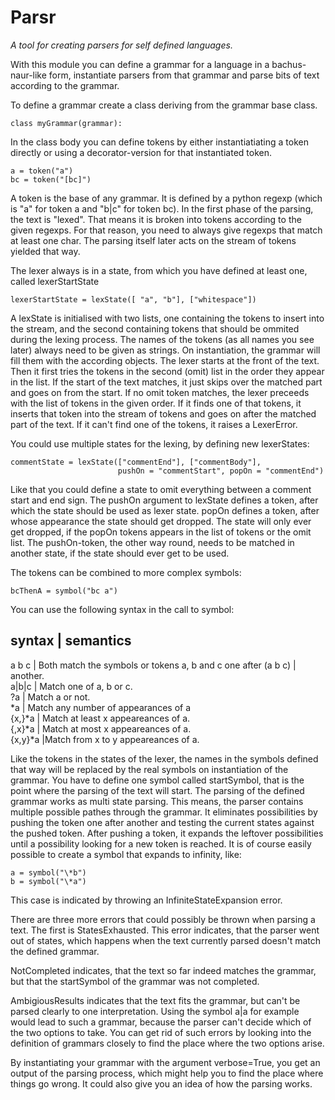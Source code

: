 # Parsr

*A tool for creating parsers for self defined languages.*

With this module you can define a grammar for a language in a 
bachus-naur-like form, instantiate parsers from that grammar and 
parse bits of text according to the grammar.

To define a grammar create a class deriving from the grammar base 
class.

```
class myGrammar(grammar):
```

In the class body you can define tokens by either instantiatiating
a token directly or using a decorator-version for that instantiated
token.

```
a = token("a")
bc = token("[bc]")
```

A token is the base of any grammar. It is defined by a python
regexp (which is "a" for token a and "b|c" for token bc). In the
first phase of the parsing, the text is "lexed". That means it is
broken into tokens according to the given regexps. For that reason,
you need to always give regexps that match at least one char. The 
parsing itself later acts on the stream of tokens yielded that 
way.

The lexer always is in a state, from which you have defined at 
least one, called lexerStartState

```
lexerStartState = lexState([ "a", "b"], ["whitespace"])
```

A lexState is initialised with two lists, one containing the tokens 
to insert into the stream, and the second containing tokens that 
should be ommited during the lexing process.
The names of the tokens (as all names you see later) always need to 
be given as strings. On instantiation, the grammar will fill them 
with the according objects.
The lexer starts at the front of the text. Then it first tries the 
tokens in the second (omit) list in the order they appear in the 
list. If the start of the text matches, it just skips over the 
matched part and goes on from the start. If no omit token matches, 
the lexer preceeds with the list of tokens in the given order. If it
finds one of that tokens, it inserts that token	into the stream of 
tokens and goes on after the matched part of the text. If it can't 
find one of the tokens, it raises a LexerError.

You could use multiple states for the lexing, by defining new 
lexerStates:

```
commentState = lexState(["commentEnd"], ["commentBody"],
                        pushOn = "commentStart", popOn = "commentEnd")
```

Like that you could define a state to omit everything between a 
comment start and end sign. The pushOn argument to lexState defines 
a token, after which the state should be used as lexer state. popOn 
defines a token, after whose appearance the state should get dropped. 
The state will only ever get dropped, if the popOn tokens appears in 
the list of tokens or the omit list. The pushOn-token, the other way 
round, needs to be matched in another state, if the state should ever 
get to be used.

The tokens can be combined to more complex symbols:

```
bcThenA = symbol("bc a")
```

You can use the following syntax in the call to symbol:

 syntax   | semantics                                             
------------------------------------------------------------------
 a b c    | Both match the symbols or tokens a, b and c one after 
 (a b c)  | another.                                              
 a|b|c    | Match one of a, b or c.                               
 ?a       | Match a or not.                                       
 \*a      | Match any number of appearances of a                  
 {x,}\*a  | Match at least x appeareances of a.                   
 {,x}\*a  | Match at most x appeareances of a.                    
 {x,y}\*a |Match from x to y appeareances of a.                   

Like the tokens in the states of the lexer, the names in the symbols 
defined	that way will be replaced by the real symbols on instantiation 
of the grammar. You have to define one symbol called startSymbol, that 
is the point where the parsing of the text will start.
The parsing of the defined grammar works as multi state parsing. This 
means, the parser contains multiple possible pathes through the grammar. 
It eliminates possibilities by pushing the token one after another and 
testing the current	states against the pushed token. After pushing a 
token, it expands the leftover possibilities until a possibility looking 
for a new token is reached.
It is of course easily possible to create a symbol that expands to 
infinity, like:

```
a = symbol("\*b")
b = symbol("\*a")
```

This case is indicated by throwing an InfiniteStateExpansion error.

There are three more errors that could possibly be thrown when parsing
a text. The first is StatesExhausted. This error indicates, that the 
parser went out of states, which happens when the text currently parsed 
doesn't match the defined grammar.

NotCompleted indicates, that the text so far indeed matches the grammar,
but that the startSymbol of the grammar was not completed.

AmbigiousResults indicates that the text fits the grammar, but can't be
parsed clearly to one interpretation. Using the symbol a|a for example
would lead to such a grammar, because the parser can't decide which of
the two options to take. You can get rid of such errors by looking into
the definition of grammars closely to find the place where the two 
options arise.

By instantiating your grammar with the argument verbose=True, you get
an output of the parsing process, which might help you to find the
place where things go wrong. It could also give you an idea of how the 
parsing works.
